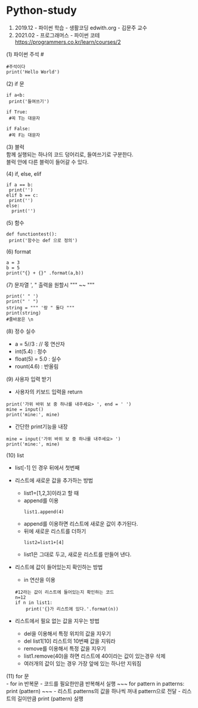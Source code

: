 # Python-study
1) 2019.12 - 파이썬 학습 - 생활코딩 edwith.org - 김문주 교수 
2) 2021.02 - 프로그래머스 - 파이썬 코테  https://programmers.co.kr/learn/courses/2


  (1) 파이썬 주석 # 
   ~~~
   #주석이다
   print('Hello World')
   ~~~
    
   (2) if 문
   ~~~
   if a<b:
    print('들여쓰기')
    
   if True: 
    #꼭 T는 대문자
    
   if False:
    #꼭 F는 대문자
   ~~~
   
   (3) 블럭 <br>
   함께 실행되는 하나의 코드 덩어리로, 들여쓰기로 구분한다.<Br>
   블럭 안에 다른 블럭이 들어갈 수 있다.
  
   (4) if, else, elif
   ~~~
   if a == b:
    print('')
   elif b == c:
    print('')
   else:
     print('')
   ~~~
   
   (5) 함수
   ~~~
   def functiontest():
    print('함수는 def 으로 정의')
   ~~~

   (6) format
   ~~~
   a = 3
   b = 5
   print("{} + {}" .format(a,b))
   ~~~
   
  (7) 문자열 ', " 출력을 원할시  """ ~~ """ 
  ~~~
  print(' " ')
  print(" ' ")
  string = """ '랑 " 둘다 """
  print(string)
  #줄바꿈은 \n 
  ~~~
  
  (8) 정수 실수
  - a = 5//3 : // 몫 연산자
  - int(5.4) : 정수 
  - float(5) = 5.0 : 실수 
  - rount(4.6) : 반올림
  
  (9) 사용자 입력 받기 
  - 사용자의 키보드 입력을 return
  ~~~
  print('가위 바위 보 중 하나를 내주세요> ', end = ' ')
  mine = input()
  print('mine:', mine)
  ~~~

  - 간단한 print기능을 내장
  ~~~
  mine = input('가위 바위 보 중 하나를 내주세요> ')
  print('mine:', mine)
  ~~~
  
  
  (10) list 
  - list[-1] 인 경우 뒤에서 첫번째 
  - 리스트에 새로운 값을 추가하는 방법
    - list1=[1,2,3]이라고 할 때
    - append를 이용
      ~~~
      list1.append(4)
      ~~~
     - append를 이용하면 리스트에 새로운 값이 추가된다.
    - 뒤에 새로운 리스트를 더하기
      ~~~
      list2=list1+[4]
      ~~~
     - list1은 그대로 두고, 새로운 리스트를 만들어 낸다.
      
  - 리스트에 값이 들어있는지 확인하는 방법
     - in 연산을 이용
      ~~~
      #12라는 값이 리스트에 들어있는지 확인하는 코드
      n=12
      if n in list1:
          print('{}가 리스트에 있다.'.format(n))
      ~~~
      
  - 리스트에서 필요 없는 값을 지우는 방법
    - del을 이용해서 특정 위치의 값을 지우기
     - del list1[10] 리스트의 10번째 값을 지워라
    - remove를 이용해서 특정 값을 지우기
     - list1.remove(40)을 하면 리스트에 40이라는 값이 있는경우 삭제
     - 여러개의 값이 있는 경우 가장 앞에 있는 하나만 지워짐

      
  (11) for 문 <br>
    - for in 반복문
      - 코드를 필요한만큼 반복해서 실행
      ~~~
      for pattern in patterns:
          print (pattern)
      ~~~
       - 리스트 patterns의 값을 하나씩 꺼내 pattern으로 전달
       - 리스트의 길이만큼 print (pattern) 실행
